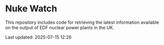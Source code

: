 # Nuke Watch

This repository includes code for retrieving the latest information available on the output of EDF nuclear power plants in the UK.

Last updated: 2025-07-15 12:26